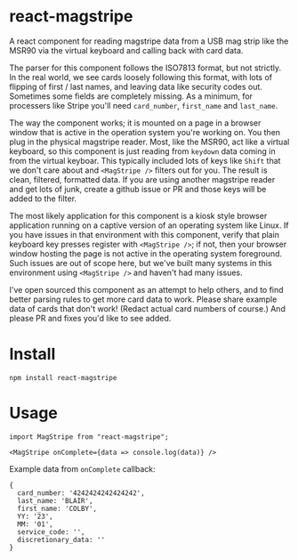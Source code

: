 # react-magstripe
A react component for reading magstripe data from a USB mag strip like the MSR90 via the virtual keyboard and calling back 
with card data.

The parser for this component follows the ISO7813 format, but not strictly. In the real world, we see cards loosely following
this format, with lots of flipping of first / last names, and leaving data like security codes out. Sometimes some fields are
completely missing. As a minimum, for processers like Stripe you'll need `card_number`, `first_name` and `last_name`.

The way the component works; it is mounted on a page in a browser window that is active in the operation system you're working on. You then plug in
the physical magstripe reader. Most, like the MSR90, act like a virtual 
keyboard, so this component is just reading from `keydown` data coming
in from the virtual keyboar. This typically included lots of keys like 
`Shift` that we don't care about and `<MagStripe />` filters out for you.
The result is clean, filtered, formatted data. If you are using another
magstripe reader and get lots of junk, create a github issue or PR and
those keys will be added to the filter.

The most likely application for this component is a kiosk style browser application
running on a captive version of an operating system like Linux. If you have
issues in that environment with this component, verify that plain keyboard
key presses register with `<MagStripe />`; if not, then your browser window
hosting the page is not active in the operating system foreground. 
Such issues are out of scope here, but
we've built many systems in this environment using `<MagStripe />` and 
haven't had many issues.

I've open sourced this component as an attempt to help others, and to find better parsing rules to get more card data to work.
Please share example data of cards that don't work! (Redact actual card numbers of course.) And please PR and fixes you'd like
to see added.

# Install
```
npm install react-magstripe
```

# Usage
```
import MagStripe from "react-magstripe";

<MagStripe onComplete={data => console.log(data)} />
```

Example data from `onComplete` callback:
```
{
  card_number: '4242424242424242',
  last_name: 'BLAIR',
  first_name: 'COLBY',
  YY: '23',
  MM: '01',
  service_code: '',
  discretionary_data: ''
}
```
